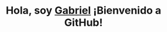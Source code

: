 <h1 align="center">Hola, soy <a href="https://github.com/gabrielXreyes/gabrielXReyes/blob/main/cv_Gabriel_Reyes.pdf" target="_blank">Gabriel</a> ¡Bienvenido a GitHub!</h1>


<!--
**gabrielXReyes/gabrielXReyes** is a ✨ _special_ ✨ repository because its `README.md` (this file) appears on your GitHub profile.

Here are some ideas to get you started:

- 🔭 I’m currently working on ...
- 🌱 I’m currently learning ...
- 👯 I’m looking to collaborate on ...
- 🤔 I’m looking for help with ...
- 💬 Ask me about ...
- 📫 How to reach me: ...
- 😄 Pronouns: ...
- ⚡ Fun fact: ...
-->
